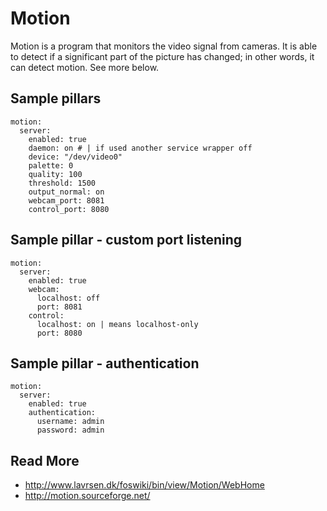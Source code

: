 # Motion

Motion is a program that monitors the video signal from cameras. It is able to detect if a significant part of the picture has changed; in other words, it can detect motion. See more below. 

## Sample pillars

    motion:
      server:
        enabled: true
        daemon: on # | if used another service wrapper off
        device: "/dev/video0"
        palette: 0
        quality: 100
        threshold: 1500
        output_normal: on
        webcam_port: 8081
        control_port: 8080

## Sample pillar - custom port listening

    motion:
      server:
        enabled: true
        webcam:
          localhost: off
          port: 8081
        control:
          localhost: on | means localhost-only
          port: 8080

## Sample pillar - authentication 

    motion:
      server:
        enabled: true
        authentication:
          username: admin
          password: admin 

## Read More

* http://www.lavrsen.dk/foswiki/bin/view/Motion/WebHome
* http://motion.sourceforge.net/